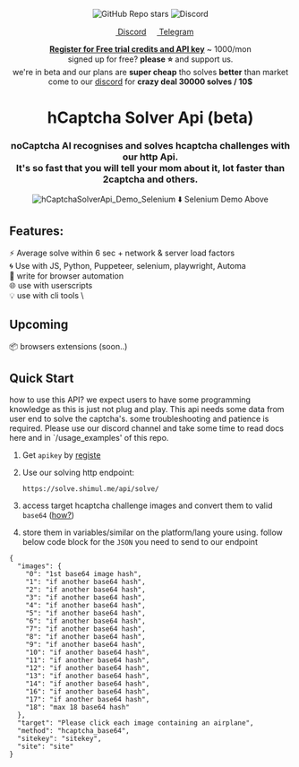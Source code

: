 <div align="center">

![GitHub Repo stars](https://img.shields.io/github/stars/shimuldn/hCaptchaSolverApi?style=flat-square)
<img alt="Discord" src="https://img.shields.io/discord/994856206525018112">

<p>
  <a href="https://discord.gg/E7FfzhZqzA" target="_blank">
<img src="https://camo.githubusercontent.com/73982ce1ec8b82ac1c26e2ff755e44b20005fe131c0836810499dc61a3d4f43f/68747470733a2f2f646973636f72642e636f6d2f6173736574732f65633263333463616464346235663435393434313531323733383061383565362e69636f" width="15" height="15"> Discord</a> 
 <a href="https://t.me/hCaptchaSolverApi" target="_blank">
<img src="https://telegram.org/img/favicon.ico"  width="15" height="15"> Telegram </a>
</p>

**[Register for Free trial credits and API key](https://solve.shimul.me/register)** ~ 1000/mon   \
signed up for free? **please ⭐** and support us. \
we're in beta and our plans are **super cheap** tho solves **better** than market \
come to our [discord](https://discord.gg/E7FfzhZqzA) for **crazy deal 30000 solves / 10$**

# hCaptcha Solver Api (beta)  

<h3>noCaptcha AI recognises and solves hcaptcha challenges with our http Api. <br>
It's so fast that you will tell your mom about it, lot faster than 2captcha and others.
</h3> 

![hCaptchaSolverApi_Demo_Selenium](https://user-images.githubusercontent.com/4178343/180646819-324163a8-0c4c-4571-b01c-2f98ab8a1127.gif)
<span>⬇️ Selenium Demo Above</span> 

</div>


## Features:
⚡ Average solve within 6 sec + network & server load factors \
🌀 Use with JS, Python, Puppeteer, selenium, playwright, Automa \
🔧 write for browser automation \
🌐 use with userscripts \
💡 use with cli tools \

## Upcoming
📦️ browsers extensions (soon..)


<!-- ## AI Currently solving

| Name:-    | truck      | bridge | bedroom | domesticCat | aeroplane | seaplane | car | bus | lion | horse | motorbike | boat | bicycle | train | LivingRoom | lovingRoom | conferenceRoom |
| --------- | ---------- | ------ | ------- | ----------- | --------- | -------- | --- | --- | ---- | ----- | --------- | ---- | ------- | ----- | ---------- | ---------- | -------------- |
| Yes?      | ✔️         | ✔️     | ✔️      | ✔️          | ✔️        | ✔️       | ✔️  | ✔️  | ✔️   | ✔️    | ✔️        | ✔️   | ✔️      | ✔️    | ✔️         | ✔️         | ✔️             |
| Accuracy: | 98%        | 95%    | 95%     | 95%         | 95%       | 95%      | 95% | 95% | 95%  | 95%   | 95%       | 95%  | 95%     | 95%   | 95%        | 95%        | 95%            |
| Updated:  | 07/23/2022 | -->



## Quick Start

how to use this API? we expect users to have some programming knowledge as this is just not plug and play. This api needs some data from user end to solve the captcha's. some troubleshooting and patience is required. Please use our discord channel and take some time to read docs here and in `/usage_examples' of this repo.  

1. Get `apikey` by [registe](https://solve.shimul.me/register)
2. Use our solving http endpoint:
   ```
   https://solve.shimul.me/api/solve/
   ``` 
3. access target hcaptcha challenge images and convert them to valid `base64` ([how?](https://duckduckgo.com/?hps=1&q=converting+image+to+base64+stackoverflow&ia=web))

4. store them in variables/similar on the platform/lang youre using. follow below code block for the `JSON` you need to send to our endpoint
```
{
  "images": {
    "0": "1st base64 image hash",
    "1": "if another base64 hash",
    "2": "if another base64 hash",
    "3": "if another base64 hash",
    "4": "if another base64 hash",
    "5": "if another base64 hash",
    "6": "if another base64 hash",
    "7": "if another base64 hash",
    "8": "if another base64 hash",
    "9": "if another base64 hash",
    "10": "if another base64 hash",
    "11": "if another base64 hash",
    "12": "if another base64 hash",
    "13": "if another base64 hash",
    "14": "if another base64 hash",
    "16": "if another base64 hash",
    "17": "if another base64 hash",
    "18": "max 18 base64 hash"
  },
  "target": "Please click each image containing an airplane",
  "method": "hcaptcha_base64",
  "sitekey": "sitekey",
  "site": "site"
}

```
